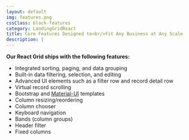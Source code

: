 ```yaml
---
layout: default
img: features.png
cssClass: block-features
category: LandingGridReact
title: Core Features Designed to<br/>Fit Any Business at Any Scale
description: |
---
```


**Our React Grid ships with the following features:**

* Integrated sorting, paging, and data grouping
* Built-in data filtering, selection, and editing
* Advanced UI elements such as a filter row and record detail row
* Virtual record scrolling
* Bootstrap and [Material-UI](https://material-ui.com/) templates
* Column resizing/reordering
* Column chooser
* Keyboard navigation
* Bands (column groups)
* Header filter
* Fixed columns
